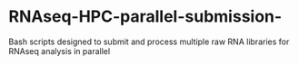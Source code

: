 # RNAseq-HPC-parallel-submission-
Bash scripts designed to submit and process multiple raw RNA libraries for RNAseq analysis in parallel
